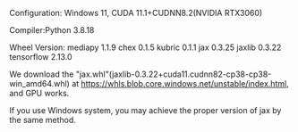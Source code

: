 Configuration: Windows 11, CUDA 11.1+CUDNN8.2(NVIDIA RTX3060)

Compiler:Python 3.8.18

Wheel Version:
mediapy 1.1.9
chex 0.1.5
kubric 0.1.1
jax 0.3.25
jaxlib 0.3.22
tensorflow 2.13.0

We download the "jax.whl"(jaxlib-0.3.22+cuda11.cudnn82-cp38-cp38-win_amd64.whl)
at https://whls.blob.core.windows.net/unstable/index.html, and GPU works.

If you use Windows system, you may achieve the proper version of jax by the same method.
